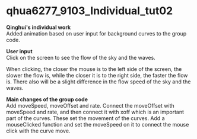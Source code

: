 # qhua6277_9103_Individual_tut02

**Qinghui's individual work**\
Added animation based on user input for background curves to the group code.

**User input**\
Click on the screen to see the flow of the sky and the waves. 

When clicking, the closer the mouse is to the left side of the screen, the slower the flow is, while the closer it is to the right side, the faster the flow is. There also will be a slight difference in the flow speed of the sky and the waves.

**Main changes of the group code**\
Add moveSpeed, moveOffset and rate. Connect the moveOffset with moveSpeed and rate, and then connect it with xoff which is an important part of the curves. These set the movement of the curves.
Add a mouseClicked function and set the moveSpeed on it to connect the mouse click with the curve move.
